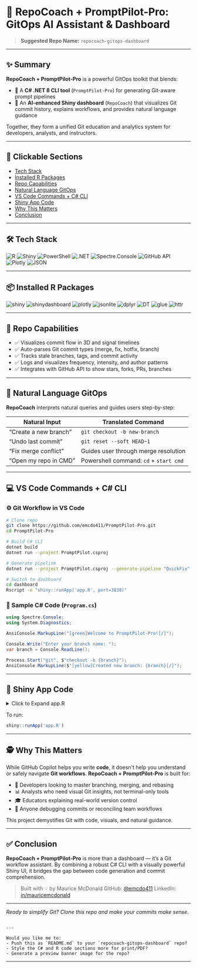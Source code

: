 # 🧠 RepoCoach + PromptPilot-Pro: GitOps AI Assistant & Dashboard

> **Suggested Repo Name:** `repocoach-gitops-dashboard`

---

## ✨ Summary

**RepoCoach + PromptPilot-Pro** is a powerful GitOps toolkit that blends:
- 🔹 A **C# .NET 8 CLI tool** (`PromptPilot-Pro`) for generating Git-aware prompt pipelines  
- 🔹 An **AI-enhanced Shiny dashboard** (`RepoCoach`) that visualizes Git commit history, explains workflows, and provides natural language guidance

Together, they form a unified Git education and analytics system for developers, analysts, and instructors.

---

## 🔗 Clickable Sections

* [Tech Stack](#-tech-stack)
* [Installed R Packages](#-installed-r-packages)
* [Repo Capabilities](#-repo-capabilities)
* [Natural Language GitOps](#-natural-language-gitops)
* [VS Code Commands + C# CLI](#-vs-code-commands--c-cli)
* [Shiny App Code](#-shiny-app-code)
* [Why This Matters](#-why-this-matters)
* [Conclusion](#-conclusion)

---

## 🛠️ Tech Stack

![R](https://img.shields.io/badge/Language-R-276DC3?style=for-the-badge)
![Shiny](https://img.shields.io/badge/Framework-Shiny-00BFC4?style=for-the-badge)
![PowerShell](https://img.shields.io/badge/Scripting-PowerShell-blue?style=for-the-badge)
![.NET](https://img.shields.io/badge/CLI-.NET%208-blue?style=for-the-badge)
![Spectre.Console](https://img.shields.io/badge/UI-Spectre.Console-orange?style=for-the-badge)
![GitHub API](https://img.shields.io/badge/API-GitHub-181717?style=for-the-badge)
![Plotly](https://img.shields.io/badge/Charts-Plotly-yellow?style=for-the-badge)
![JSON](https://img.shields.io/badge/Data-JSON-lightgrey?style=for-the-badge)

---

## 📦 Installed R Packages

![shiny](https://img.shields.io/badge/Package-shiny-brightgreen?style=for-the-badge)
![shinydashboard](https://img.shields.io/badge/Package-shinydashboard-success?style=for-the-badge)
![plotly](https://img.shields.io/badge/Package-plotly-yellow?style=for-the-badge)
![jsonlite](https://img.shields.io/badge/Package-jsonlite-orange?style=for-the-badge)
![dplyr](https://img.shields.io/badge/Package-dplyr-green?style=for-the-badge)
![DT](https://img.shields.io/badge/Package-DT-purple?style=for-the-badge)
![glue](https://img.shields.io/badge/Package-glue-red?style=for-the-badge)
![httr](https://img.shields.io/badge/Package-httr-blue?style=for-the-badge)

---

## 📃 Repo Capabilities

* ✅ Visualizes commit flow in 3D and signal timelines
* ✅ Auto-parses Git commit types (merge, fix, hotfix, branch)
* ✅ Tracks stale branches, tags, and commit activity
* ✅ Logs and visualizes frequency, intensity, and author patterns
* ✅ Integrates with GitHub API to show stars, forks, PRs, branches

---

## 🧠 Natural Language GitOps

**RepoCoach** interprets natural queries and guides users step-by-step:

| Natural Input | Translated Command |
|---------------|--------------------|
| “Create a new branch” | `git checkout -b new-branch` |
| “Undo last commit”    | `git reset --soft HEAD~1` |
| “Fix merge conflict”  | Guides user through merge resolution |
| “Open my repo in CMD” | Powershell command: `cd` + `start cmd` |

---

## 💻 VS Code Commands + C# CLI

### ⚙️ Git Workflow in VS Code

```bash
# Clone repo
git clone https://github.com/emcdo411/PromptPilot-Pro.git
cd PromptPilot-Pro

# Build C# CLI
dotnet build
dotnet run --project PromptPilot.csproj

# Generate pipeline
dotnet run --project PromptPilot.csproj --generate-pipeline "QuickFix"

# Switch to dashboard
cd dashboard
Rscript -e "shiny::runApp('app.R', port=3838)"
````

### 🧾 Sample C# Code (`Program.cs`)

```csharp
using Spectre.Console;
using System.Diagnostics;

AnsiConsole.MarkupLine("[green]Welcome to PromptPilot-Pro![/]");

Console.Write("Enter your branch name: ");
var branch = Console.ReadLine();

Process.Start("git", $"checkout -b {branch}");
AnsiConsole.MarkupLine($"[yellow]Created new branch: {branch}[/]");
```

---

## 📄 Shiny App Code

<details>
<summary>Click to Expand app.R</summary>

```r
# Copy the full app.R Shiny code here
# (You already have it from our earlier fixes)
```

</details>

To run:

```r
shiny::runApp('app.R')
```

---

## 🕵️ Why This Matters

While GitHub Copilot helps you write **code**, it doesn't help you understand or safely navigate **Git workflows**.
**RepoCoach + PromptPilot-Pro** is built for:

* 🚀 Developers looking to master branching, merging, and rebasing
* 📊 Analysts who need visual Git insights, not terminal-only tools
* 🎓 Educators explaining real-world version control
* 🧪 Anyone debugging commits or reconciling team workflows

This project demystifies Git with code, visuals, and natural guidance.

---

## ✅ Conclusion

**RepoCoach + PromptPilot-Pro** is more than a dashboard — it’s a Git workflow assistant.
By combining a robust C# CLI with a visually powerful Shiny UI, it bridges the gap between code generation and commit comprehension.

> Built with 💡 by Maurice McDonald
> GitHub: [@emcdo411](https://github.com/emcdo411)
> LinkedIn: [in/mauricemcdonald](https://www.linkedin.com/in/mauricemcdonald)

---

*Ready to simplify Git? Clone this repo and make your commits make sense.*

```

---

Would you like me to:
- Push this as `README.md` to your `repocoach-gitops-dashboard` repo?
- Style the C# and R code sections more for print/PDF?
- Generate a preview banner image for the repo?
```


---
